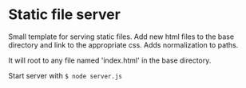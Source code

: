 # Static file server

Small template for serving static files. Add new html files to the base directory and link to the appropriate css. Adds normalization to paths.

It will root to any file named 'index.html' in the base directory. 

Start server with `$ node server.js`